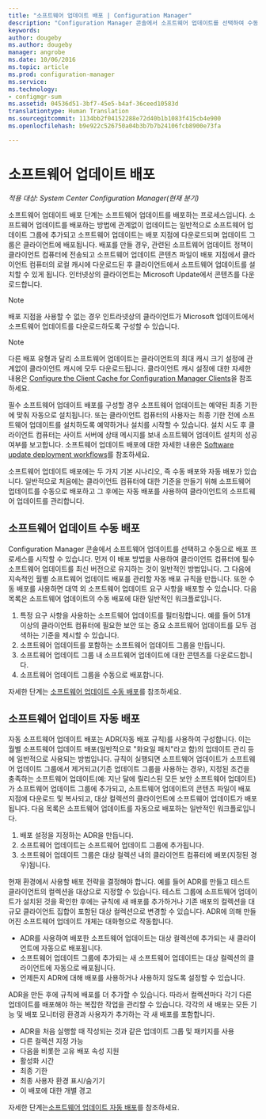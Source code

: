 ```yaml
---
title: "소프트웨어 업데이트 배포 | Configuration Manager"
description: "Configuration Manager 콘솔에서 소프트웨어 업데이트를 선택하여 수동으로 배포 프로세스를 시작하거나 자동으로 업데이트를 배포합니다."
keywords: 
author: dougeby
ms.author: dougeby
manager: angrobe
ms.date: 10/06/2016
ms.topic: article
ms.prod: configuration-manager
ms.service: 
ms.technology:
- configmgr-sum
ms.assetid: 04536d51-3bf7-45e5-b4af-36ceed10583d
translationtype: Human Translation
ms.sourcegitcommit: 1134bb2f04152288e72d40b1b1083f415cb4e900
ms.openlocfilehash: b9e922c526750a04b3b7b7b24106fcb8900e73fa

---
```


#  <a name="a-namebkmksumdeploya-deploy-software-updates"></a><a name="BKMK_SUMDeploy"></a> 소프트웨어 업데이트 배포  

*적용 대상: System Center Configuration Manager(현재 분기)*

소프트웨어 업데이트 배포 단계는 소프트웨어 업데이트를 배포하는 프로세스입니다. 소프트웨어 업데이트를 배포하는 방법에 관계없이 업데이트는 일반적으로 소프트웨어 업데이트 그룹에 추가되고 소프트웨어 업데이트는 배포 지점에 다운로드되며 업데이트 그룹은 클라이언트에 배포됩니다. 배포를 만들 경우, 관련된 소프트웨어 업데이트 정책이 클라이언트 컴퓨터에 전송되고 소프트웨어 업데이트 콘텐츠 파일이 배포 지점에서 클라이언트 컴퓨터의 로컬 캐시에 다운로드된 후 클라이언트에서 소프트웨어 업데이트를 설치할 수 있게 됩니다. 인터넷상의 클라이언트는 Microsoft Update에서 콘텐츠를 다운로드합니다.  

> [!NOTE]  
>  배포 지점을 사용할 수 없는 경우 인트라넷상의 클라이언트가 Microsoft 업데이트에서 소프트웨어 업데이트를 다운로드하도록 구성할 수 있습니다.  

> [!NOTE]  
>  다른 배포 유형과 달리 소프트웨어 업데이트는 클라이언트의 최대 캐시 크기 설정에 관계없이 클라이언트 캐시에 모두 다운로드됩니다. 클라이언트 캐시 설정에 대한 자세한 내용은 [Configure the Client Cache for Configuration Manager Clients](../../core/clients/manage/manage-clients.md#BKMK_ClientCache)을 참조하세요.  

필수 소프트웨어 업데이트 배포를 구성할 경우 소프트웨어 업데이트는 예약된 최종 기한에 맞춰 자동으로 설치됩니다. 또는 클라이언트 컴퓨터의 사용자는 최종 기한 전에 소프트웨어 업데이트를 설치하도록 예약하거나 설치를 시작할 수 있습니다. 설치 시도 후 클라이언트 컴퓨터는 사이트 서버에 상태 메시지를 보내 소프트웨어 업데이트 설치의 성공 여부를 보고합니다. 소프트웨어 업데이트 배포에 대한 자세한 내용은 [Software update deployment workflows](../understand/software-updates-introduction.md#BKMK_DeploymentWorkflows)를 참조하세요.  

소프트웨어 업데이트 배포에는 두 가지 기본 시나리오, 즉 수동 배포와 자동 배포가 있습니다. 일반적으로 처음에는 클라이언트 컴퓨터에 대한 기준을 만들기 위해 소프트웨어 업데이트를 수동으로 배포하고 그 후에는 자동 배포를 사용하여 클라이언트의 소프트웨어 업데이트를 관리합니다.  

## <a name="a-namebkmkmanualdeploymenta-manually-deploy-software-updates"></a><a name="BKMK_ManualDeployment"></a> 소프트웨어 업데이트 수동 배포
Configuration Manager 콘솔에서 소프트웨어 업데이트를 선택하고 수동으로 배포 프로세스를 시작할 수 있습니다. 먼저 이 배포 방법을 사용하여 클라이언트 컴퓨터에 필수 소프트웨어 업데이트를 최신 버전으로 유지하는 것이 일반적인 방법입니다. 그 다음에 지속적인 월별 소프트웨어 업데이트 배포를 관리할 자동 배포 규칙을 만듭니다. 또한 수동 배포를 사용하면 대역 외 소프트웨어 업데이트 요구 사항을 배포할 수 있습니다. 다음 목록은 소프트웨어 업데이트의 수동 배포에 대한 일반적인 워크플로입니다.  

1. 특정 요구 사항을 사용하는 소프트웨어 업데이트를 필터링합니다. 예를 들어 51개 이상의 클라이언트 컴퓨터에 필요한 보안 또는 중요 소프트웨어 업데이트를 모두 검색하는 기준을 제시할 수 있습니다.  
2. 소프트웨어 업데이트를 포함하는 소프트웨어 업데이트 그룹을 만듭니다.  
3. 소프트웨어 업데이트 그룹 내 소프트웨어 업데이트에 대한 콘텐츠를 다운로드합니다.  
4. 소프트웨어 업데이트 그룹을 수동으로 배포합니다.

자세한 단계는 [소프트웨어 업데이트 수동 배포](manually-deploy-software-updates.md)를 참조하세요.

## <a name="automatically-deploy-software-updates"></a>소프트웨어 업데이트 자동 배포
자동 소프트웨어 업데이트 배포는 ADR(자동 배포 규칙)를 사용하여 구성합니다. 이는 월별 소프트웨어 업데이트 배포(일반적으로 "화요일 패치"라고 함)의 업데이트 관리 등에 일반적으로 사용되는 방법입니다. 규칙이 실행되면 소프트웨어 업데이트가 소프트웨어 업데이트 그룹에서 제거되고(기존 업데이트 그룹을 사용하는 경우), 지정된 조건을 충족하는 소프트웨어 업데이트(예: 지난 달에 릴리스된 모든 보안 소프트웨어 업데이트)가 소프트웨어 업데이트 그룹에 추가되고, 소프트웨어 업데이트의 콘텐츠 파일이 배포 지점에 다운로드 및 복사되고, 대상 컬렉션의 클라이언트에 소프트웨어 업데이트가 배포됩니다. 다음 목록은 소프트웨어 업데이트를 자동으로 배포하는 일반적인 워크플로입니다.  

1.  배포 설정을 지정하는 ADR을 만듭니다.
2.  소프트웨어 업데이트는 소프트웨어 업데이트 그룹에 추가됩니다.  
3.  소프트웨어 업데이트 그룹은 대상 컬렉션 내의 클라이언트 컴퓨터에 배포(지정된 경우)됩니다.  

현재 환경에서 사용할 배포 전략을 결정해야 합니다. 예를 들어 ADR를 만들고 테스트 클라이언트의 컬렉션을 대상으로 지정할 수 있습니다. 테스트 그룹에 소프트웨어 업데이트가 설치된 것을 확인한 후에는 규칙에 새 배포를 추가하거나 기존 배포의 컬렉션을 대규모 클라이언트 집합이 포함된 대상 컬렉션으로 변경할 수 있습니다. ADR에 의해 만들어진 소프트웨어 업데이트 개체는 대화형으로 작동합니다.  

-   ADR를 사용하여 배포한 소프트웨어 업데이트는 대상 컬렉션에 추가되는 새 클라이언트에 자동으로 배포됩니다.  
-   소프트웨어 업데이트 그룹에 추가되는 새 소프트웨어 업데이트는 대상 컬렉션의 클라이언트에 자동으로 배포됩니다.  
-   언제든지 ADR에 대해 배포를 사용하거나 사용하지 않도록 설정할 수 있습니다.  

ADR을 만든 후에 규칙에 배포를 더 추가할 수 있습니다. 따라서 컬렉션마다 각기 다른 업데이트를 배포해야 하는 복잡한 작업을 관리할 수 있습니다. 각각의 새 배포는 모든 기능 및 배포 모니터링 환경과 사용자가 추가하는 각 새 배포를 포함합니다.  

-   ADR을 처음 실행할 때 작성되는 것과 같은 업데이트 그룹 및 패키지를 사용  
-   다른 컬렉션 지정 가능  
-   다음을 비롯한 고유 배포 속성 지원  
   -   활성화 시간  
   -   최종 기한  
   -   최종 사용자 환경 표시/숨기기  
   -   이 배포에 대한 개별 경고  

자세한 단계는[소프트웨어 업데이트 자동 배포](automatically-deploy-software-updates.md)를 참조하세요.

<!-- ###  <a name="BKMK_ClientCache"></a> Client cache setting  
The Configuration Manager client downloads the content for required software updates to the local client cache soon after it receives the deployment. However, the client waits to download the content until after the **Software available time** setting for the deployment. The client does not download software updates in optional deployments (deployments that do not have a scheduled installation deadline) until the user manually starts the installation. When the configured deadline passes, the software updates client agent performs a scan to verify that the software update is still required, then the software updates client agent checks the local cache on the client computer to verify that the software update source file is still available, and then installs the software update. If the content was deleted from the client cache to make room for another deployment, the client downloads the software updates to the cache. Software updates are always downloaded to the client cache regardless of the configured maximum client cache size. For other deployments, such as applications or packages, the client only downloads content that is within the maximum cache size that you configure for the client. Cached content is not automatically deleted, but it remains in the cache for at least one day after the client used that content.  -->


 <!-- For more information about the deployment process, see [Software update deployment process](../../sum/understand/software-updates-introduction.md#BKMK_DeploymentProcess).  -->



<!--HONumber=Nov16_HO1-->


